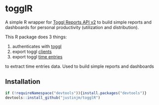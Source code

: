 # togglR
A simple R wrapper for [Toggl Reports API v2](https://github.com/toggl/toggl_api_docs/blob/master/reports.md) to build simple reports and dashboards for personal productivity (utilization and distribution).

This R package does 3 things:
1. authenticates with [toggl](https://github.com/toggl/toggl_api_docs/blob/master/chapters/authentication.md)
2. export toggl [clients](https://github.com/toggl/toggl_api_docs/blob/master/chapters/clients.md) 
3. export toggl [time entries](https://github.com/toggl/toggl_api_docs/blob/master/reports/detailed.md)

to extract time entries data. Used to build simple reports and dashboards 

## Installation



```R
if (!requireNamespace("devtools")){install.packages("devtools")}
devtools::install_github("justinjm/togglR")
```
